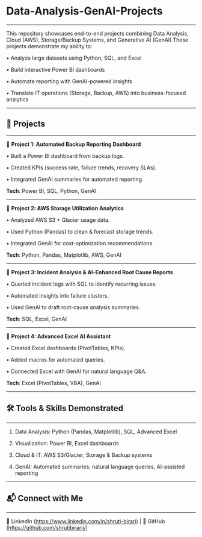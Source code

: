 # Data-Analysis-GenAI-Projects
---
This repository showcases end-to-end projects combining Data Analysis, Cloud (AWS), Storage/Backup Systems, and Generative AI (GenAI).These projects demonstrate my ability to:

• Analyze large datasets using Python, SQL, and Excel

• Build interactive Power BI dashboards

• Automate reporting with GenAI-powered insights

• Translate IT operations (Storage, Backup, AWS) into business-focused analytics

---
## 🚀 Projects
---

🔹 **Project 1: Automated Backup Reporting Dashboard**

 •  Built a Power BI dashboard from backup logs.

 •  Created KPIs (success rate, failure trends, recovery SLAs).
 
 •  Integrated GenAI summaries for automated reporting.

**Tech**: Power BI, SQL, Python, GenAI

---

🔹 **Project 2: AWS Storage Utilization Analytics**

 •  Analyzed AWS S3 + Glacier usage data.

 •  Used Python (Pandas) to clean & forecast storage trends.

 •  Integrated GenAI for cost-optimization recommendations.

**Tech**: Python, Pandas, Matplotlib, AWS, GenAI

---

🔹 **Project 3: Incident Analysis & AI-Enhanced Root Cause Reports**

 •  Queried incident logs with SQL to identify recurring issues.

 •  Automated insights into failure clusters.

 •  Used GenAI to draft root-cause analysis summaries.

**Tech**: SQL, Excel, GenAI

---

🔹 **Project 4: Advanced Excel AI Assistant**

 •  Created Excel dashboards (PivotTables, KPIs).
  
 •  Added macros for automated queries.

 •  Connected Excel with GenAI for natural language Q&A.

**Tech**: Excel (PivotTables, VBA), GenAI

---
## 🛠️ Tools & Skills Demonstrated
---

1. Data Analysis: Python (Pandas, Matplotlib), SQL, Advanced Excel

2. Visualization: Power BI, Excel dashboards

3. Cloud & IT: AWS S3/Glacier, Storage & Backup systems

4. GenAI: Automated summaries, natural language queries, AI-assisted reporting

---
## 📬 Connect with Me
---

📌 LinkedIn (https://www.linkedin.com/in/shruti-birari) | 📌 GitHub (https://github.com/shrutibirarii/)

